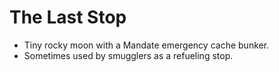 # The Last Stop
- Tiny rocky moon with a Mandate emergency cache bunker.
- Sometimes used by smugglers as a refueling stop.